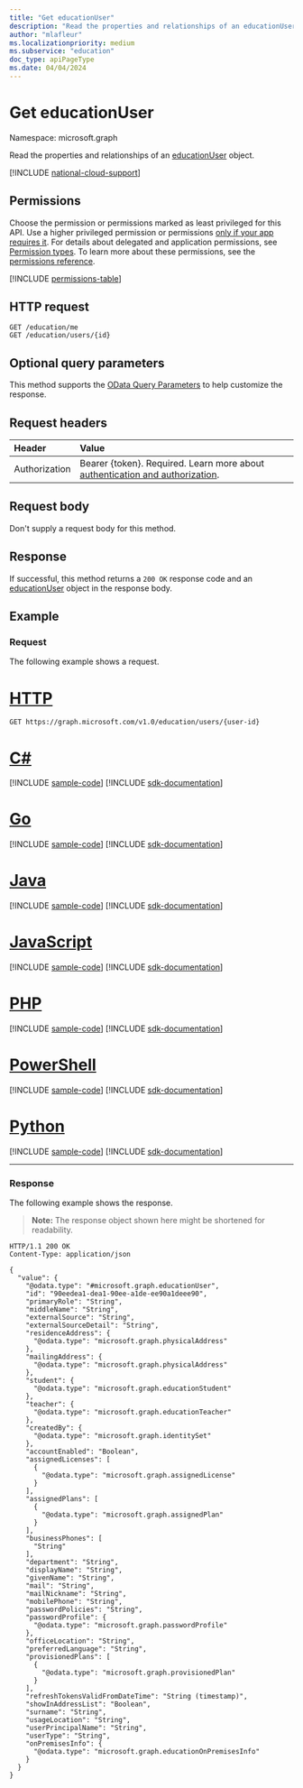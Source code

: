 ```yaml
---
title: "Get educationUser"
description: "Read the properties and relationships of an educationUser object."
author: "mlafleur"
ms.localizationpriority: medium
ms.subservice: "education"
doc_type: apiPageType
ms.date: 04/04/2024
---
```


# Get educationUser

Namespace: microsoft.graph

Read the properties and relationships of an [educationUser](../resources/educationuser.md) object.

[!INCLUDE [national-cloud-support](../../includes/global-only.md)]

## Permissions
Choose the permission or permissions marked as least privileged for this API. Use a higher privileged permission or permissions [only if your app requires it](/graph/permissions-overview#best-practices-for-using-microsoft-graph-permissions). For details about delegated and application permissions, see [Permission types](/graph/permissions-overview#permission-types). To learn more about these permissions, see the [permissions reference](/graph/permissions-reference).

<!-- { "blockType": "permissions", "name": "educationuser_get" } -->
[!INCLUDE [permissions-table](../includes/permissions/educationuser-get-permissions.md)]

## HTTP request
<!-- { "blockType": "ignored" } -->
```http
GET /education/me
GET /education/users/{id}
```

## Optional query parameters
This method supports the [OData Query Parameters](/graph/query-parameters) to help customize the response.

## Request headers
| Header       | Value |
|:---------------|:--------|
|Authorization|Bearer {token}. Required. Learn more about [authentication and authorization](/graph/auth/auth-concepts).|

## Request body
Don't supply a request body for this method.

## Response
If successful, this method returns a `200 OK` response code and an [educationUser](../resources/educationuser.md) object in the response body.

## Example
### Request
The following example shows a request.

# [HTTP](#tab/http)
<!-- {
  "blockType": "request",
  "name": "get_educationuser_2"
}-->
```msgraph-interactive
GET https://graph.microsoft.com/v1.0/education/users/{user-id}
```

# [C#](#tab/csharp)
[!INCLUDE [sample-code](../includes/snippets/csharp/get-educationuser-2-csharp-snippets.md)]
[!INCLUDE [sdk-documentation](../includes/snippets/snippets-sdk-documentation-link.md)]

# [Go](#tab/go)
[!INCLUDE [sample-code](../includes/snippets/go/get-educationuser-2-go-snippets.md)]
[!INCLUDE [sdk-documentation](../includes/snippets/snippets-sdk-documentation-link.md)]

# [Java](#tab/java)
[!INCLUDE [sample-code](../includes/snippets/java/get-educationuser-2-java-snippets.md)]
[!INCLUDE [sdk-documentation](../includes/snippets/snippets-sdk-documentation-link.md)]

# [JavaScript](#tab/javascript)
[!INCLUDE [sample-code](../includes/snippets/javascript/get-educationuser-2-javascript-snippets.md)]
[!INCLUDE [sdk-documentation](../includes/snippets/snippets-sdk-documentation-link.md)]

# [PHP](#tab/php)
[!INCLUDE [sample-code](../includes/snippets/php/get-educationuser-2-php-snippets.md)]
[!INCLUDE [sdk-documentation](../includes/snippets/snippets-sdk-documentation-link.md)]

# [PowerShell](#tab/powershell)
[!INCLUDE [sample-code](../includes/snippets/powershell/get-educationuser-2-powershell-snippets.md)]
[!INCLUDE [sdk-documentation](../includes/snippets/snippets-sdk-documentation-link.md)]

# [Python](#tab/python)
[!INCLUDE [sample-code](../includes/snippets/python/get-educationuser-2-python-snippets.md)]
[!INCLUDE [sdk-documentation](../includes/snippets/snippets-sdk-documentation-link.md)]

---

### Response
The following example shows the response.

>**Note:** The response object shown here might be shortened for readability.

<!-- {
  "blockType": "response",
  "truncated": true,
  "@odata.type": "microsoft.graph.educationUser"
}
-->

```http
HTTP/1.1 200 OK
Content-Type: application/json

{
  "value": {
    "@odata.type": "#microsoft.graph.educationUser",
    "id": "90eedea1-dea1-90ee-a1de-ee90a1deee90",
    "primaryRole": "String",
    "middleName": "String",
    "externalSource": "String",
    "externalSourceDetail": "String",
    "residenceAddress": {
      "@odata.type": "microsoft.graph.physicalAddress"
    },
    "mailingAddress": {
      "@odata.type": "microsoft.graph.physicalAddress"
    },
    "student": {
      "@odata.type": "microsoft.graph.educationStudent"
    },
    "teacher": {
      "@odata.type": "microsoft.graph.educationTeacher"
    },
    "createdBy": {
      "@odata.type": "microsoft.graph.identitySet"
    },
    "accountEnabled": "Boolean",
    "assignedLicenses": [
      {
        "@odata.type": "microsoft.graph.assignedLicense"
      }
    ],
    "assignedPlans": [
      {
        "@odata.type": "microsoft.graph.assignedPlan"
      }
    ],
    "businessPhones": [
      "String"
    ],
    "department": "String",
    "displayName": "String",
    "givenName": "String",
    "mail": "String",
    "mailNickname": "String",
    "mobilePhone": "String",
    "passwordPolicies": "String",
    "passwordProfile": {
      "@odata.type": "microsoft.graph.passwordProfile"
    },
    "officeLocation": "String",
    "preferredLanguage": "String",
    "provisionedPlans": [
      {
        "@odata.type": "microsoft.graph.provisionedPlan"
      }
    ],
    "refreshTokensValidFromDateTime": "String (timestamp)",
    "showInAddressList": "Boolean",
    "surname": "String",
    "usageLocation": "String",
    "userPrincipalName": "String",
    "userType": "String",
    "onPremisesInfo": {
      "@odata.type": "microsoft.graph.educationOnPremisesInfo"
    }
  }
}
```
